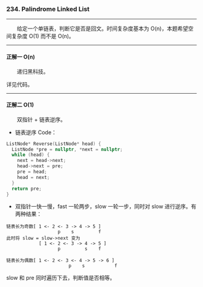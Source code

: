 ### 234. Palindrome Linked List

-----

&emsp;&emsp;给定一个单链表，判断它是否是回文。时间复杂度基本为 O(n)，本题希望空间复杂度 O(1) 而不是 O(n)。

-----

#### 正解一 O(n)

&emsp;&emsp;递归黑科技。

详见代码。

-----

#### 正解二 O(1)

&emsp;&emsp;双指针 + 链表逆序。

- 链表逆序 Code：
```cpp
ListNode* Reverse(ListNode* head) {
  ListNode *pre = nullptr, *next = nullptr;
  while (head) {
    next = head->next;
    head->next = pre;
    pre = head;
    head = next;
  }
  return pre;
}
```

- 双指针一快一慢，fast 一轮两步，slow 一轮一步，同时对 slow 进行逆序。有两种结果：
```text
链表长为奇数[ 1 <- 2 <- 3 -> 4 -> 5 ]
                   p    s         f
此时将 slow = slow->next 变为
            [ 1 <- 2 <- 3 -> 4 -> 5 ]
                   p         s    f

链表长为偶数[ 1 <- 2 <- 3 <- 4 -> 5 -> 6 ]
                       p    s           f
```
slow 和 pre 同时遍历下去，判断值是否相等。

